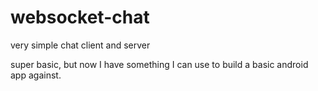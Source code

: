 # websocket-chat
very simple chat client and server

super basic, but now I have something I can use to build a basic android app against. 
